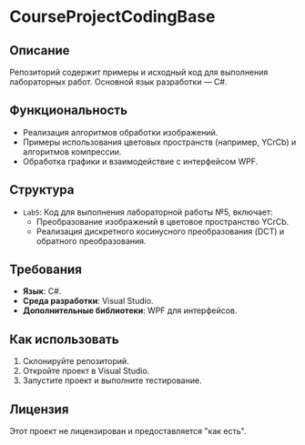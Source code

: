 # CourseProjectCodingBase

## Описание
Репозиторий содержит примеры и исходный код для выполнения лабораторных работ. Основной язык разработки — C#. 

## Функциональность
- Реализация алгоритмов обработки изображений.
- Примеры использования цветовых пространств (например, YCrCb) и алгоритмов компрессии.
- Обработка графики и взаимодействие с интерфейсом WPF.

## Структура
- `Lab5`: Код для выполнения лабораторной работы №5, включает:
  - Преобразование изображений в цветовое пространство YCrCb.
  - Реализация дискретного косинусного преобразования (DCT) и обратного преобразования.

## Требования
- **Язык**: C#.
- **Среда разработки**: Visual Studio.
- **Дополнительные библиотеки**: WPF для интерфейсов.

## Как использовать
1. Склонируйте репозиторий.
2. Откройте проект в Visual Studio.
3. Запустите проект и выполните тестирование.

## Лицензия
Этот проект не лицензирован и предоставляется "как есть".
